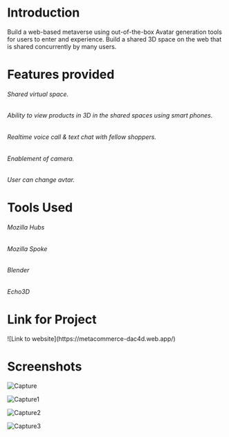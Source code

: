 <h1>Introduction</h1>
<p>Build a web-based metaverse using out-of-the-box Avatar generation tools for users to enter and experience. Build a shared 3D space on the web that is shared concurrently by many users.</p>
<h1>Features provided</h1>
<h6>Shared virtual space.</h6>
<h6>Ability to view products in 3D in the shared spaces using smart phones.</h6>
<h6>Realtime voice call & text chat with fellow shoppers.</h6>
<h6>Enablement of camera.</h6>
<h6> User can change avtar.</h6>
<h1>Tools Used</h1>
<h6>Mozilla Hubs</h6>
<h6>Mozilla Spoke</h6>
<h6>Blender</h6>
<h6>Echo3D</h6>
<h1>Link for Project</h2>
![Link to website](https://metacommerce-dac4d.web.app/)

# Screenshots
![Capture](https://github.com/kartikmore24/MetaStore/assets/69580458/f383eaff-6e2d-4aeb-8fa2-6aa5e4b3f682)

![Capture1](https://github.com/kartikmore24/MetaStore/assets/69580458/fe56570d-97ed-4592-a6fe-f2e10165b6c2)

![Capture2](https://github.com/kartikmore24/MetaStore/assets/69580458/b004b951-4a9a-4c40-9fb0-92aba344ae76)

![Capture3](https://github.com/kartikmore24/MetaStore/assets/69580458/03919f2d-199a-4c61-9390-e3b5f5f52482)
